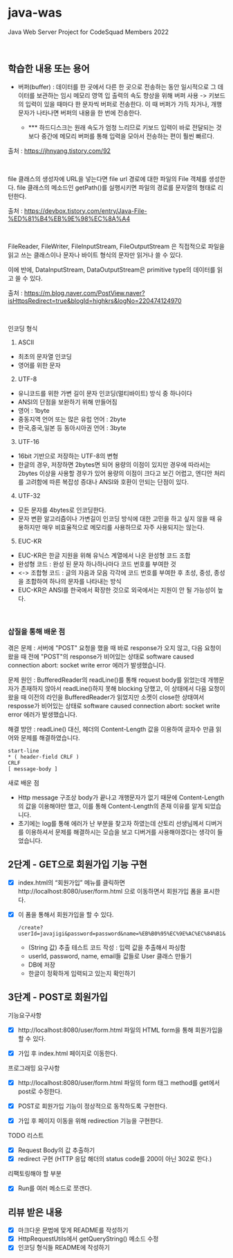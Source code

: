 # java-was

Java Web Server Project for CodeSquad Members 2022

<br>

## 학습한 내용 또는 용어

+ 버퍼(buffer) : 데이터를 한 곳에서 다른 한 곳으로 전송하는 동안 일시적으로 그 데이터를 보관하는 임시 메모리 영역 입 출력의 속도 향상을 위해 버퍼 사용 -> 키보드의 입력이 있을 때마다 한 문자씩
  버퍼로 전송한다. 이 때 버퍼가 가득 차거나, 개행 문자가 나타나면 버퍼의 내용을 한 번에 전송한다.

    * *** 하드디스크는 원래 속도가 엄청 느리므로 키보드 입력이 바로 전달되는 것보다 중간에 메모리 버퍼를 통해 입력을 모아서 전송하는 편이 훨씬 빠르다.

출처 : https://jhnyang.tistory.com/92

<br>

file 클래스의 생성자에 URL을 넣는다면 file url 경로에 대한 파일의 File 객체를 생성한다. file 클래스의 메소드인 getPath()를 실행시키면 파일의 경로를 문자열의 형태로 리턴한다.

출처 : https://devbox.tistory.com/entry/Java-File-%ED%81%B4%EB%9E%98%EC%8A%A4

<br>

FileReader, FileWriter, FileInputStream, FileOutputStream 은 직접적으로 파일을 읽고 쓰는 클래스이나 문자나 바이트 형식의 문자만 읽거나 쓸 수 있다.

이에 반에, DataInputStream, DataOutputStream은 primitive type의 데이터를 읽고 쓸 수 있다.

출처 : https://m.blog.naver.com/PostView.naver?isHttpsRedirect=true&blogId=highkrs&logNo=220474124970

<br>

인코딩 형식

1. ASCII

- 최초의 문자열 인코딩
- 영어를 위한 문자

2. UTF-8

- 유니코드를 위한 가변 길이 문자 인코딩(멀티바이트) 방식 중 하나이다
- ANSI의 단점을 보완하기 위해 만들어짐
- 영어 : 1byte
- 중동지역 언어 또는 많은 유럽 언어 : 2byte
- 한국,중국,일본 등 동아시아권 언어 : 3byte

3. UTF-16

- 16bit 기반으로 저장하는 UTF-8의 변형
- 한글의 경우, 저장하면 2bytes면 되어 용량의 이점이 있지만 경우에 따라서는 2bytes 이상을 사용할 경우가 있어 용량의 이점이 크다고 보긴 어렵고, 엔디안 처리를 고려함에 따른 복잡성 증대나 ANSI와
  호환이 안되는 단점이 있다.

4. UTF-32

- 모든 문자를 4bytes로 인코딩한다.
- 문자 변환 알고리즘이나 가변길이 인코딩 방식에 대한 고민을 하고 싶지 않을 때 유용하지만 매우 비효율적으로 메모리를 사용하므로 자주 사용되지는 않는다.

5. EUC-KR

- EUC-KR은 한글 지원을 위해 유닉스 계열에서 나온 완성형 코드 조합
- 완성형 코드 : 완성 된 문자 하나하나마다 코드 번호를 부여한 것
- <-> 조합형 코드 : 글의 자음과 모음 각각에 코드 번호를 부여한 후 초성, 중성, 종성을 조합하여 하나의 문자를 나타내는 방식
- EUC-KR은 ANSI를 한국에서 확장한 것으로 외국에서는 지원이 안 될 가능성이 높다.

<br>

### 삽질을 통해 배운 점

겪은 문제 : 서버에 "POST" 요청을 했을 때 바로 response가 오지 않고, 다음 요청이 왔을 때 전에 "POST"의 response가 비어있는 상태로 software caused connection
abort: socket write error 에러가 발생했습니다.

문제 원인 : BufferedReader의 readLine()를 통해 request body를 읽었는데 개행문자가 존재하지 않아서 readLine()하지 못해 blocking 당했고, 이 상태에서 다음 요청이 왔을
때 이전의 라인을 BufferedReader가 읽었지만 소켓이 close한 상태여서 resposse가 비어있는 상태로 software caused connection abort: socket write error
에러가 발생했습니다.

해결 방안 : readLine() 대신, 헤더의 Content-Length 값을 이용하여 글자수 만큼 읽어와 문제를 해결하였습니다.

```text
start-line
* ( header-field CRLF )
CRLF
[ message-body ]
```

새로 배운 점

- Http message 구조상 body가 끝나고 개행문자가 없기 때문에 Content-Length의 값을 이용해야만 했고, 이를 통해 Content-Length의 존재 이유를 알게 되었습니다.
- 초기에는 log를 통해 에러가 난 부분을 찾고자 하였는데 산토리 선생님께서 디버거를 이용하셔서 문제를 해결하시는 모습을 보고 디버거를 사용해야겠다는 생각이 들었습니다.

## 2단계 - GET으로 회원가입 기능 구현

- [x] index.html의 “회원가입” 메뉴를 클릭하면 http://localhost:8080/user/form.html 으로 이동하면서 회원가입 폼을 표시한다.
- [x] 이 폼을 통해서 회원가입을 할 수 있다.
     ```text
     /create?userId=javajigi&password=password&name=%EB%B0%95%EC%9E%AC%EC%84%B1&email=javajigi%40slipp.net
     ```
    + (String 값) 추출 테스트 코드 작성 : 입력 값을 추출해서 파싱함
    + userId, password, name, email들 값들로 User 클래스 만들기
    + DB에 저장

    * 한글이 정확하게 입력되고 있는지 확인하기

## 3단계 - POST로 회원가입

기능요구사항

- [x] http://localhost:8080/user/form.html 파일의 HTML form을 통해 회원가입을 할 수 있다.

- [X] 가입 후 index.html 페이지로 이동한다.

프로그래밍 요구사항

- [x] http://localhost:8080/user/form.html 파일의 form 태그 method를 get에서 post로 수정한다.

- [X] POST로 회원가입 기능이 정상적으로 동작하도록 구현한다.

- [X] 가입 후 페이지 이동을 위해 redirection 기능을 구현한다.

TODO 리스트

- [x] Request Body의 값 추출하기
- [X] redirect 구현 (HTTP 응답 해더의 status code를 200이 아닌 302로 한다.)

리팩토링해야 할 부분

- [x] Run를 여러 메소드로 쪼갠다.

## 리뷰 받은 내용

- [x] 마크다운 문법에 맞게 README를 작성하기
- [x] HttpRequestUtils에서 getQueryString() 메소드 수정
- [x] 인코딩 형식들 README에 작성하기
